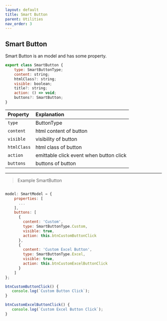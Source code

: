 ```yaml
---
layout: default
title: Smart Button
parent: Utilities
nav_order: 3
---
```


## Smart Button

Smart Button is an model and has some property.

```javascript
export class SmartButton {
    type: SmartButtonType;
    content: string;
    htmlClass?: string;
    visible: boolean;
    title?: string;
    action: () => void;
    buttons?: SmartButton;
}
```

| Property  | Explanation                          |
|:----------|:-------------------------------------|
| `type`    | ButtonType  |
| `content`      | html content of button                  |
| `visible`      | visibility of button              |
| `htmlClass`      | html class of button              |
| `action`      |  emittable click event when button click               |
| `buttons`      |  buttons of button               |

---

> Example SmartButton

```javascript

model: SmartModel = {
    properties: [
      ...
    ],
    buttons: [
      {
        content: 'Custom',
        type: SmartButtonType.Custom,
        visible: true,
        action: this.btnCustomButtonClick
      },
      {
        content: 'Custom Excel Button',
        type: SmartButtonType.Excel,
        visible: true,
        action: this.btnCustomExcelButtonClick
      }
    ]
};

btnCustomButtonClick() {
   console.log(`Custom Button Click`);
}

btnCustomExcelButtonClick() {
   console.log(`Custom Excel Button Click`);
}
```
